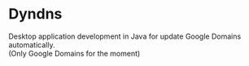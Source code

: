 # Dyndns
Desktop application development in Java for update Google Domains automatically.  
(Only Google Domains for the moment)
